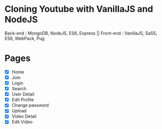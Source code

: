 # Cloning Youtube with VanillaJS and NodeJS
Back-end : MongoDB, NodeJS, ES6, Express ||
Front-end : VanillaJS, SaSS, ES6, WebPack, Pug
# Pages
  - [x] Home
  - [x] Join
  - [x] Login
  - [x] Search
  - [x] User Detail
  - [x] Edit Profile
  - [x] Change password
  - [x] Upload
  - [x] Video Detail
  - [x] Edit Video
